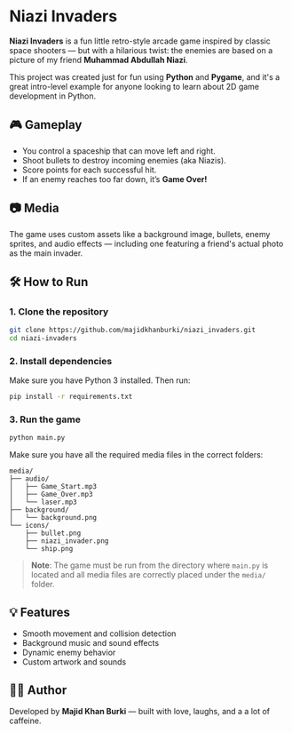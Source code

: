 # Niazi Invaders

**Niazi Invaders** is a fun little retro-style arcade game inspired by classic space shooters — but with a hilarious twist: the enemies are based on a picture of my friend **Muhammad Abdullah Niazi**.

This project was created just for fun using **Python** and **Pygame**, and it's a great intro-level example for anyone looking to learn about 2D game development in Python.

## 🎮 Gameplay

- You control a spaceship that can move left and right.
- Shoot bullets to destroy incoming enemies (aka Niazis).
- Score points for each successful hit.
- If an enemy reaches too far down, it’s **Game Over!**

## 📷 Media

The game uses custom assets like a background image, bullets, enemy sprites, and audio effects — including one featuring a friend's actual photo as the main invader.

## 🛠️ How to Run

### 1. Clone the repository

```bash
git clone https://github.com/majidkhanburki/niazi_invaders.git
cd niazi-invaders
```

### 2. Install dependencies

Make sure you have Python 3 installed. Then run:

```bash
pip install -r requirements.txt
```

### 3. Run the game

```bash
python main.py
```

Make sure you have all the required media files in the correct folders:

```
media/
├── audio/
│   ├── Game_Start.mp3
│   ├── Game_Over.mp3
│   └── laser.mp3
├── background/
│   └── background.png
└── icons/
    ├── bullet.png
    ├── niazi_invader.png
    └── ship.png
```

> **Note**: The game must be run from the directory where `main.py` is located and all media files are correctly placed under the `media/` folder.

## 💡 Features

- Smooth movement and collision detection
- Background music and sound effects
- Dynamic enemy behavior
- Custom artwork and sounds

## 🧑‍🎨 Author

Developed by **Majid Khan Burki** — built with love, laughs, and a a lot of caffeine.